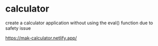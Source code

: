 # calculator
create a calculator application without using the eval() function due to safety issue

https://mak-calculator.netlify.app/
